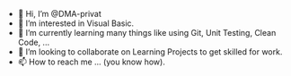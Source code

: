 - 👋 Hi, I’m @DMA-privat
- 👀 I’m interested in Visual Basic.
- 🌱 I’m currently learning many things like using Git, Unit Testing, Clean Code, ...
- 💞️ I’m looking to collaborate on Learning Projects to get skilled for work.
- 📫 How to reach me ... (you know how).

<!---
DMA-privat/DMA-privat is a ✨ special ✨ repository because its `README.md` (this file) appears on your GitHub profile.
You can click the Preview link to take a look at your changes.
--->

